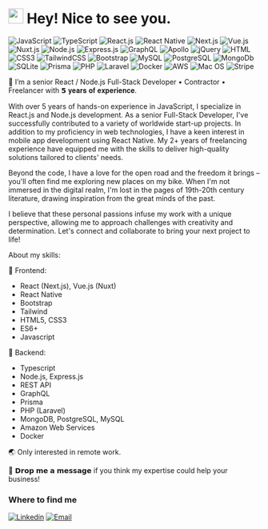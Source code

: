 <h1><img src="https://emojis.slackmojis.com/emojis/images/1531849430/4246/blob-sunglasses.gif?1531849430" width="30"/> Hey! Nice to see you.</h1>

![JavaScript](https://img.shields.io/badge/JavaScript-F7DF1E?style=flat-square&logo=javascript&logoColor=black)
![TypeScript](https://img.shields.io/badge/TypeScript-007ACC?style=flat-square&logo=typescript&logoColor=white)
![React.js](https://img.shields.io/badge/React.js-0081CB?style=flat-square&logo=react&logoColor=61DAFB)
![React Native](https://img.shields.io/badge/React%20Native-0081CB?style=flat-square&logo=react&logoColor=61DAFB)
![Next.js](https://img.shields.io/badge/Next.js-000000?style=flat-square&logo=nextdotjs&logoColor=white)
![Vue.js](https://img.shields.io/badge/Vue.js-35495E?style=flat-square&logo=vue.js&logoColor=4FC08D)
![Nuxt.js](https://img.shields.io/badge/Nuxt.js-00DC82?style=flat-square&logo=nuxtdotjs&logoColor=white)
![Node.js](https://img.shields.io/badge/Node.js-43853D?style=flat-square&logo=node.js&logoColor=white)
![Express.js](https://img.shields.io/badge/Express.js-000000?style=flat-square&logo=express&logoColor=white)
![GraphQL](https://img.shields.io/badge/GraphQL-E10098?style=flat-square&logo=graphql&logoColor=white)
![Apollo](https://img.shields.io/badge/Apollo-311C87?style=flat-square&logo=apollographql&logoColor=white)
![jQuery](https://img.shields.io/badge/jQuery-0769AD?style=flat-square&logo=jquery&logoColor=white)
![HTML](https://img.shields.io/badge/HTML5-E34F26?style=flat-square&logo=html5&logoColor=white)
![CSS3](https://img.shields.io/badge/CSS3-1572B6?style=flat-square&logo=css3&logoColor=white)
![TailwindCSS](https://img.shields.io/badge/Tailwind_CSS-38B2AC?style=flat-square&logo=tailwind-css&logoColor=white)
![Bootstrap](https://img.shields.io/badge/Bootstrap-563D7C?style=flat-square&logo=bootstrap&logoColor=white)
![MySQL](https://img.shields.io/badge/MySQL-005C84?style=flat-square&logo=mysql&logoColor=white)
![PostgreSQL](https://img.shields.io/badge/PostgreSQL-4169E1?style=flat-square&logo=postgresql&logoColor=white)
![MongoDb](https://img.shields.io/badge/MongoDB-4DB33D?style=flat-square&logo=mongodb&logoColor=white)
![SQLite](https://img.shields.io/badge/SQLite-07405E?style=flat-square&logo=sqlite&logoColor=white)
![Prisma](https://img.shields.io/badge/Prisma-2D3748?style=flat-square&logo=prisma&logoColor=white)
![PHP](https://img.shields.io/badge/PHP-777BB4?style=flat-square&logo=php&logoColor=white)
![Laravel](https://img.shields.io/badge/Laravel-FF2D20?style=flat-square&logo=laravel&logoColor=white)
![Docker](https://img.shields.io/badge/Docker-0CC1F3?style=flat-square&logo=docker&logoColor=white)
![AWS](https://img.shields.io/badge/Amazon%20AWS-232F3E?style=flat-square&logo=amazonaws&logoColor=white)
![Mac OS](https://img.shields.io/badge/macOS-000000?style=flat-square&logo=apple&logoColor=white)
![Stripe](https://img.shields.io/badge/Stripe-635BFF?style=flat-square&logo=stripe&logoColor=white)

👋 I’m a senior React / Node.js Full-Stack Developer • Contractor • Freelancer with 𝟱 𝐲𝐞𝐚𝐫𝐬 𝐨𝐟 𝐞𝐱𝐩𝐞𝐫𝐢𝐞𝐧𝐜𝐞.

With over 5 years of hands-on experience in JavaScript, I specialize in React.js and Node.js development. As a senior Full-Stack Developer, I've successfully contributed to a variety of worldwide start-up projects. In addition to my proficiency in web technologies, I have a keen interest in mobile app development using React Native. My 2+ years of freelancing experience have equipped me with the skills to deliver high-quality solutions tailored to clients' needs.

Beyond the code, I have a love for the open road and the freedom it brings – you'll often find me exploring new places on my bike. When I'm not immersed in the digital realm, I'm lost in the pages of 19th-20th century literature, drawing inspiration from the great minds of the past.

I believe that these personal passions infuse my work with a unique perspective, allowing me to approach challenges with creativity and determination. Let's connect and collaborate to bring your next project to life!

About my skills:

🔰 Frontend:
- React (Next.js), Vue.js (Nuxt)
- React Native
- Bootstrap
- Tailwind
- HTML5, CSS3
- ES6+
- Javascript

🔰 Backend:
- Typescript
- Node.js, Express.js
- REST API
- GraphQL
- Prisma
- PHP (Laravel)
- MongoDB, PostgreSQL, MySQL
- Amazon Web Services
- Docker

🌏 Only interested in remote work.

🤝 𝗗𝗿𝗼𝗽 𝗺𝗲 𝗮 𝗺𝗲𝘀𝘀𝗮𝗴𝗲 if you think my expertise could help your business!

### Where to find me

[![Linkedin](https://img.shields.io/badge/LinkedIn-0077B5?style=flat-square&logo=linkedin&logoColor=white)](https://www.linkedin.com/in/ovidiu-calin/)
[![Email](https://img.shields.io/badge/Gmail-EA4335?style=flat-square&logo=gmail&logoColor=white)](mailto:ovidiu.calin.dev@gmail.com)
